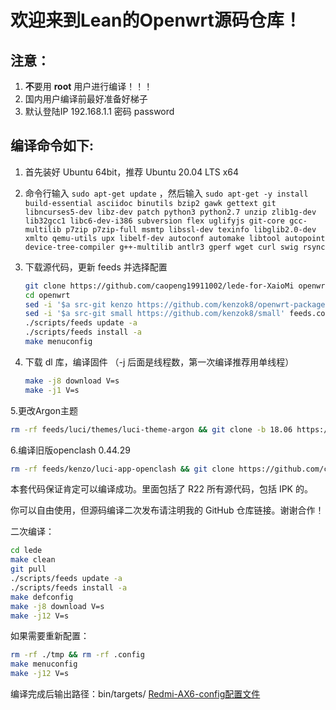 欢迎来到Lean的Openwrt源码仓库！
=


注意：
-
1. **不**要用 **root** 用户进行编译！！！
2. 国内用户编译前最好准备好梯子
3. 默认登陆IP 192.168.1.1 密码 password


编译命令如下:
-
1. 首先装好 Ubuntu 64bit，推荐 Ubuntu 20.04 LTS x64

2. 命令行输入 `sudo apt-get update` ，然后输入
   `
   sudo apt-get -y install build-essential asciidoc binutils bzip2 gawk gettext git libncurses5-dev libz-dev patch python3 python2.7 unzip zlib1g-dev lib32gcc1 libc6-dev-i386 subversion flex uglifyjs git-core gcc-multilib p7zip p7zip-full msmtp libssl-dev texinfo libglib2.0-dev xmlto qemu-utils upx libelf-dev autoconf automake libtool autopoint device-tree-compiler g++-multilib antlr3 gperf wget curl swig rsync
   `

3. 下载源代码，更新 feeds 并选择配置

   ```bash
   git clone https://github.com/caopeng19911002/lede-for-XaioMi openwrt
   cd openwrt
   sed -i '$a src-git kenzo https://github.com/kenzok8/openwrt-packages' feeds.conf.default
   sed -i '$a src-git small https://github.com/kenzok8/small' feeds.conf.default
   ./scripts/feeds update -a
   ./scripts/feeds install -a
   make menuconfig
   ```

4. 下载 dl 库，编译固件
（-j 后面是线程数，第一次编译推荐用单线程）

   ```bash
   make -j8 download V=s
   make -j1 V=s
   ```

5.更改Argon主题
   ```bash
   rm -rf feeds/luci/themes/luci-theme-argon && git clone -b 18.06 https://github.com/jerrykuku/luci-theme-argon.git feeds/luci/themes/luci-theme-argon
   ```
   
6.编译旧版openclash 0.44.29
   ```bash
   rm -rf feeds/kenzo/luci-app-openclash && git clone https://github.com/caopeng19911002/openclash-0.44.29.git feeds/kenzo/luci-app-openclash && ./scripts/feeds install -a
   ```
   
   
  本套代码保证肯定可以编译成功。里面包括了 R22 所有源代码，包括 IPK 的。

  你可以自由使用，但源码编译二次发布请注明我的 GitHub 仓库链接。谢谢合作！

  二次编译：

  ```bash
  cd lede
  make clean
  git pull
  ./scripts/feeds update -a
  ./scripts/feeds install -a
  make defconfig
  make -j8 download V=s
  make -j12 V=s
  ```

  如果需要重新配置：

  ```bash
  rm -rf ./tmp && rm -rf .config
  make menuconfig
  make -j12 V=s
  ```

  编译完成后输出路径：bin/targets/       [Redmi-AX6-config配置文件](./AX6config配置文件.md)
